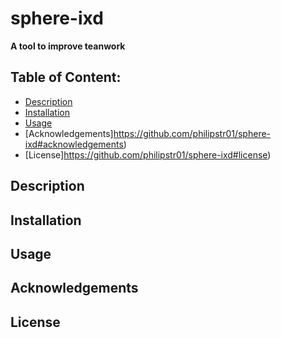 # sphere-ixd

**A tool to improve teanwork**

## Table of Content:
- [Description](https://github.com/philipstr01/sphere-ixd#description)
- [Installation](https://github.com/philipstr01/sphere-ixd#installation)
- [Usage](https://github.com/philipstr01/sphere-ixd#usage)
- [Acknowledgements]https://github.com/philipstr01/sphere-ixd#acknowledgements)
- [License]https://github.com/philipstr01/sphere-ixd#license)
## Description
## Installation
## Usage
## Acknowledgements
## License
